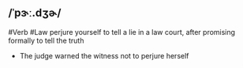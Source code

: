 ## /ˈpɝː.dʒɚ/
#Verb #Law
perjure yourself
to tell a lie in a law court, after promising formally to tell the truth

- The judge warned the witness not to perjure herself